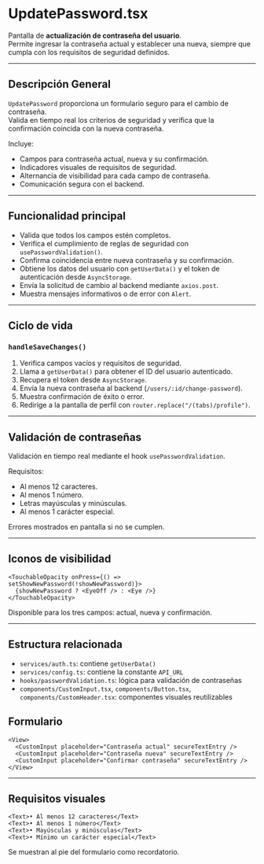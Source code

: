 # UpdatePassword.tsx

Pantalla de **actualización de contraseña del usuario**.  
Permite ingresar la contraseña actual y establecer una nueva, siempre que cumpla con los requisitos de seguridad definidos.

---

## Descripción General

`UpdatePassword` proporciona un formulario seguro para el cambio de contraseña.  
Valida en tiempo real los criterios de seguridad y verifica que la confirmación coincida con la nueva contraseña.

Incluye:

- Campos para contraseña actual, nueva y su confirmación.
- Indicadores visuales de requisitos de seguridad.
- Alternancia de visibilidad para cada campo de contraseña.
- Comunicación segura con el backend.

---

## Funcionalidad principal

- Valida que todos los campos estén completos.
- Verifica el cumplimiento de reglas de seguridad con `usePasswordValidation()`.
- Confirma coincidencia entre nueva contraseña y su confirmación.
- Obtiene los datos del usuario con `getUserData()` y el token de autenticación desde `AsyncStorage`.
- Envía la solicitud de cambio al backend mediante `axios.post`.
- Muestra mensajes informativos o de error con `Alert`.

---

## Ciclo de vida

### `handleSaveChanges()`

1. Verifica campos vacíos y requisitos de seguridad.
2. Llama a `getUserData()` para obtener el ID del usuario autenticado.
3. Recupera el token desde `AsyncStorage`.
4. Envía la nueva contraseña al backend (`/users/:id/change-password`).
5. Muestra confirmación de éxito o error.
6. Redirige a la pantalla de perfil con `router.replace("/(tabs)/profile")`.

---

## Validación de contraseñas

Validación en tiempo real mediante el hook `usePasswordValidation`.

Requisitos:

- Al menos 12 caracteres.
- Al menos 1 número.
- Letras mayúsculas y minúsculas.
- Al menos 1 carácter especial.

Errores mostrados en pantalla si no se cumplen.

---

## Iconos de visibilidad

```tsx
<TouchableOpacity onPress={() => setShowNewPassword(!showNewPassword)}>
  {showNewPassword ? <EyeOff /> : <Eye />}
</TouchableOpacity>
```

Disponible para los tres campos: actual, nueva y confirmación.

---

## Estructura relacionada

- `services/auth.ts`: contiene `getUserData()`
- `services/config.ts`: contiene la constante `API_URL`
- `hooks/passwordValidation.ts`: lógica para validación de contraseñas
- `components/CustomInput.tsx`, `components/Button.tsx`, `components/CustomHeader.tsx`: componentes visuales reutilizables

## Formulario

```tsx
<View>
  <CustomInput placeholder="Contraseña actual" secureTextEntry />
  <CustomInput placeholder="Contraseña nueva" secureTextEntry />
  <CustomInput placeholder="Confirmar contraseña" secureTextEntry />
</View>
```

---

## Requisitos visuales

```tsx
<Text>• Al menos 12 caracteres</Text>
<Text>• Al menos 1 número</Text>
<Text>• Mayúsculas y minúsculas</Text>
<Text>• Mínimo un carácter especial</Text>
```

Se muestran al pie del formulario como recordatorio.
